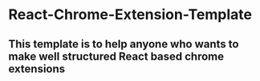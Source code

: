 # React-Chrome-Extension-Template

## This template is to help anyone who wants to make well structured React based chrome extensions
